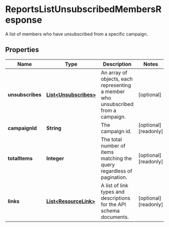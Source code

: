 

# ReportsListUnsubscribedMembersResponse

A list of members who have unsubscribed from a specific campaign.

## Properties

| Name | Type | Description | Notes |
|------------ | ------------- | ------------- | -------------|
|**unsubscribes** | [**List&lt;Unsubscribes&gt;**](Unsubscribes.md) | An array of objects, each representing a member who unsubscribed from a campaign. |  [optional] |
|**campaignId** | **String** | The campaign id. |  [optional] [readonly] |
|**totalItems** | **Integer** | The total number of items matching the query regardless of pagination. |  [optional] [readonly] |
|**links** | [**List&lt;ResourceLink&gt;**](ResourceLink.md) | A list of link types and descriptions for the API schema documents. |  [optional] [readonly] |



